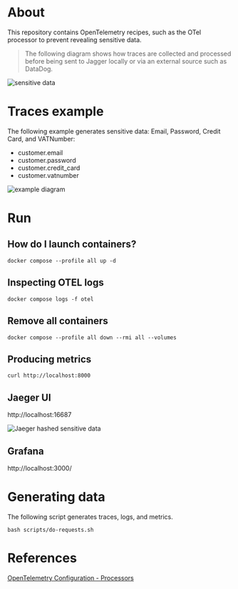 # About

This repository contains OpenTelemetry recipes, such as the OTel processor to prevent revealing sensitive data.

> The following diagram shows how traces are collected and processed before being sent to Jagger locally or via an external source such as DataDog.

![sensitive data](images/sensitive.gif)

# Traces example

The following example generates sensitive data: Email, Password, Credit Card, and VATNumber:

- customer.email
- customer.password
- customer.credit_card
- customer.vatnumber

![example diagram](images/diagram_example.jpg)

# Run

## How do I launch containers?

```shell
docker compose --profile all up -d 
```

## Inspecting OTEL logs

```shell
docker compose logs -f otel
```

## Remove all containers

```shell
docker compose --profile all down --rmi all --volumes
```

## Producing metrics

```shell
curl http://localhost:8000
```

## Jaeger UI

http://localhost:16687

![Jaeger hashed sensitive data](images/jaeger-hash.png)

## Grafana

http://localhost:3000/

# Generating data

The following script generates traces, logs, and metrics.

```shell
bash scripts/do-requests.sh
```

# References

[OpenTelemetry Configuration - Processors](https://opentelemetry.io/docs/collector/configuration/#processors)
